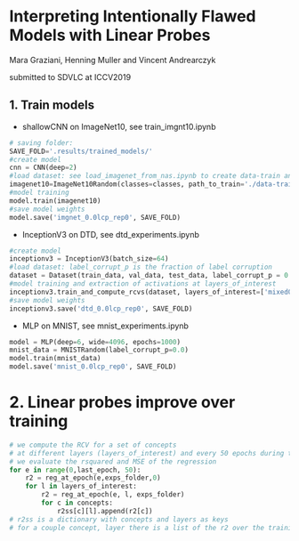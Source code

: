 # Interpreting Intentionally Flawed Models with Linear Probes
Mara Graziani, Henning Muller and Vincent Andrearczyk

submitted to SDVLC at ICCV2019

## 1. Train models

- shallowCNN on ImageNet10, see train_imgnt10.ipynb

```python
# saving folder:
SAVE_FOLD='.results/trained_models/'
#create model
cnn = CNN(deep=2)
#load dataset: see load_imagenet_from_nas.ipynb to create data-train and data-val splits
imagenet10=ImageNet10Random(classes=classes, path_to_train='./data-train.h5', path_to_val='./data-val.h5')
#model training
model.train(imagenet10)
#save model weights
model.save('imgnet_0.0lcp_rep0', SAVE_FOLD)
```

- InceptionV3 on DTD, see dtd_experiments.ipynb

```python
#create model
inceptionv3 = InceptionV3(batch_size=64)
#load dataset: label_corrupt_p is the fraction of label corruption
dataset = Dataset(train_data, val_data, test_data, label_corrupt_p = 0.0, random_seed=0)
#model training and extraction of activations at layers_of_interest
inceptionv3.train_and_compute_rcvs(dataset, layers_of_interest=['mixed0', 'mixed2','mixed4', 'mixed6'])
#save model weights
inceptionv3.save('dtd_0.0lcp_rep0', SAVE_FOLD)
```

- MLP on MNIST, see mnist_experiments.ipynb

```python
model = MLP(deep=6, wide=4096, epochs=1000)
mnist_data = MNISTRandom(label_corrupt_p=0.0)
model.train(mnist_data)
model.save('mnist_0.0lcp_rep0', SAVE_FOLD)
```

# 2. Linear probes improve over training 
```python
# we compute the RCV for a set of concepts 
# at different layers (layers_of_interest) and every 50 epochs during training
# we evaluate the rsquared and MSE of the regression
for e in range(0,last_epoch, 50):
    r2 = reg_at_epoch(e,exps_folder,0)
    for l in layers_of_interest:
        r2 = reg_at_epoch(e, l, exps_folder)
        for c in concepts:
            r2ss[c][l].append(r2[c])
# r2ss is a dictionary with concepts and layers as keys
# for a couple concept, layer there is a list of the r2 over the training epochs
